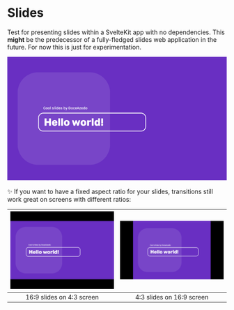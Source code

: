 # Slides

Test for presenting slides within a SvelteKit app with no dependencies. This **might** be the predecessor of a fully-fledged slides web application in the future. For now this is just for experimentation.

![](static/preview.gif)

✨ If you want to have a fixed aspect ratio for your slides, transitions still work great on screens with different ratios:

| ![](static/preview-fixed-16by9.gif) | ![](static/preview-fixed-4by3.gif) |
| :---------------------------------: | :--------------------------------: |
|      16:9 slides on 4:3 screen      |     4:3 slides on 16:9 screen      |
